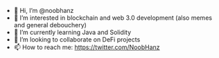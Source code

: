 - 👋 Hi, I’m @noobhanz
- 👀 I’m interested in blockchain and web 3.0 development (also memes and general debouchery)
- 🌱 I’m currently learning Java and Solidity 
- 💞️ I’m looking to collaborate on DeFi projects  
- 📫 How to reach me: https://twitter.com/NoobHanz
